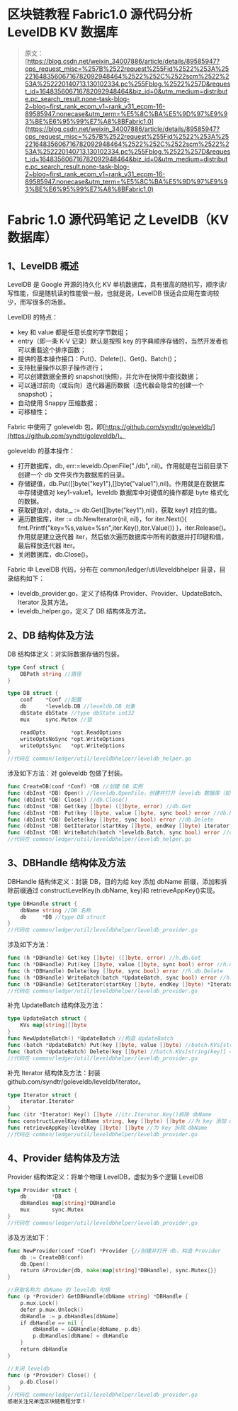 # 区块链教程 Fabric1.0 源代码分析 LevelDB KV 数据库

> 原文：[https://blog.csdn.net/weixin_34007886/article/details/89585947?ops_request_misc=%257B%2522request%255Fid%2522%253A%2522164835606716782092948464%2522%252C%2522scm%2522%253A%252220140713.130102334.pc%255Fblog.%2522%257D&request_id=164835606716782092948464&biz_id=0&utm_medium=distribute.pc_search_result.none-task-blog-2~blog~first_rank_ecpm_v1~rank_v31_ecpm-16-89585947.nonecase&utm_term=%E5%8C%BA%E5%9D%97%E9%93%BE%E6%95%99%E7%A8%8BFabric1.0](https://blog.csdn.net/weixin_34007886/article/details/89585947?ops_request_misc=%257B%2522request%255Fid%2522%253A%2522164835606716782092948464%2522%252C%2522scm%2522%253A%252220140713.130102334.pc%255Fblog.%2522%257D&request_id=164835606716782092948464&biz_id=0&utm_medium=distribute.pc_search_result.none-task-blog-2~blog~first_rank_ecpm_v1~rank_v31_ecpm-16-89585947.nonecase&utm_term=%E5%8C%BA%E5%9D%97%E9%93%BE%E6%95%99%E7%A8%8BFabric1.0)

# Fabric 1.0 源代码笔记 之 LevelDB（KV 数据库）

## 1、LevelDB 概述

LevelDB 是 Google 开源的持久化 KV 单机数据库，具有很高的随机写，顺序读/写性能，但是随机读的性能很一般，也就是说，LevelDB 很适合应用在查询较少，而写很多的场景。

LevelDB 的特点：

*   key 和 value 都是任意长度的字节数组；
*   entry（即一条 K-V 记录）默认是按照 key 的字典顺序存储的，当然开发者也可以重载这个排序函数；
*   提供的基本操作接口：Put()、Delete()、Get()、Batch()；
*   支持批量操作以原子操作进行；
*   可以创建数据全景的 snapshot(快照)，并允许在快照中查找数据；
*   可以通过前向（或后向）迭代器遍历数据（迭代器会隐含的创建一个 snapshot）；
*   自动使用 Snappy 压缩数据；
*   可移植性；

Fabric 中使用了 goleveldb 包，即[https://github.com/syndtr/goleveldb/](https://github.com/syndtr/goleveldb/)。

goleveldb 的基本操作：

*   打开数据库，db, err:=leveldb.OpenFile("./db", nil)。作用就是在当前目录下创建一个 db 文件夹作为数据库的目录。
*   存储键值，db.Put([]byte("key1"),[]byte("value1"),nil)。作用就是在数据库中存储键值对 key1-value1。leveldb 数据库中对键值的操作都是 byte 格式化的数据。
*   获取键值对，data,_ := db.Get([]byte("key1"),nil)，获取 key1 对应的值。
*   遍历数据库，iter := db.NewIterator(nil, nil)，for iter.Next(){ fmt.Printf("key=%s,value=%sn",iter.Key(),iter.Value()) }，iter.Release()。作用就是建立迭代器 iter，然后依次遍历数据库中所有的数据并打印键和值，最后释放迭代器 iter。
*   关闭数据库，db.Close()。

Fabric 中 LevelDB 代码，分布在 common/ledger/util/leveldbhelper 目录，目录结构如下：

*   leveldb_provider.go，定义了结构体 Provider、Provider、UpdateBatch、Iterator 及其方法。
*   leveldb_helper.go，定义了 DB 结构体及方法。

## 2、DB 结构体及方法

DB 结构体定义：对实际数据存储的包装。

```go
type Conf struct {
    DBPath string //路径
}

type DB struct {
    conf    *Conf //配置
    db      *leveldb.DB //leveldb.DB 对象
    dbState dbState //type dbState int32
    mux     sync.Mutex //锁

    readOpts        *opt.ReadOptions
    writeOptsNoSync *opt.WriteOptions
    writeOptsSync   *opt.WriteOptions
}
//代码在 common/ledger/util/leveldbhelper/leveldb_helper.go
```

涉及如下方法：对 goleveldb 包做了封装。

```go
func CreateDB(conf *Conf) *DB //创建 DB 实例
func (dbInst *DB) Open() //leveldb.OpenFile，创建并打开 leveldb 数据库（如目录不存在则创建）
func (dbInst *DB) Close() //db.Close()
func (dbInst *DB) Get(key []byte) ([]byte, error) //db.Get
func (dbInst *DB) Put(key []byte, value []byte, sync bool) error //db.Put
func (dbInst *DB) Delete(key []byte, sync bool) error //db.Delete
func (dbInst *DB) GetIterator(startKey []byte, endKey []byte) iterator.Iterator //db.NewIterator，创建迭代器
func (dbInst *DB) WriteBatch(batch *leveldb.Batch, sync bool) error //db.Write，批量写入
//代码在 common/ledger/util/leveldbhelper/leveldb_helper.go
```

## 3、DBHandle 结构体及方法

DBHandle 结构体定义：封装 DB，目的为给 key 添加 dbName 前缀，添加和拆除前缀通过 constructLevelKey(h.dbName, key)和 retrieveAppKey()实现。

```go
type DBHandle struct {
    dbName string //DB 名称
    db     *DB //type DB struct
}
//代码在 common/ledger/util/leveldbhelper/leveldb_provider.go
```

涉及如下方法：

```go
func (h *DBHandle) Get(key []byte) ([]byte, error) //h.db.Get
func (h *DBHandle) Put(key []byte, value []byte, sync bool) error //h.db.Put
func (h *DBHandle) Delete(key []byte, sync bool) error //h.db.Delete
func (h *DBHandle) WriteBatch(batch *UpdateBatch, sync bool) error //h.db.WriteBatch
func (h *DBHandle) GetIterator(startKey []byte, endKey []byte) *Iterator //h.db.GetIterator
//代码在 common/ledger/util/leveldbhelper/leveldb_provider.go
```

补充 UpdateBatch 结构体及方法：

```go
type UpdateBatch struct {
    KVs map[string][]byte
}
func NewUpdateBatch() *UpdateBatch //构造 UpdateBatch
func (batch *UpdateBatch) Put(key []byte, value []byte) //batch.KVs[string(key)] = value
func (batch *UpdateBatch) Delete(key []byte) //batch.KVs[string(key)] = nil
//代码在 common/ledger/util/leveldbhelper/leveldb_provider.go
```

补充 Iterator 结构体及方法：封装 github.com/syndtr/goleveldb/leveldb/iterator。

```go
type Iterator struct {
    iterator.Iterator
}
func (itr *Iterator) Key() []byte //itr.Iterator.Key()拆除 dbName
func constructLevelKey(dbName string, key []byte) []byte //为 key 添加 dbName
func retrieveAppKey(levelKey []byte) []byte //为 key 拆除 dbName
//代码在 common/ledger/util/leveldbhelper/leveldb_provider.go
```

## 4、Provider 结构体及方法

Provider 结构体定义：将单个物理 LevelDB，虚拟为多个逻辑 LevelDB

```go
type Provider struct {
    db        *DB
    dbHandles map[string]*DBHandle
    mux       sync.Mutex
}
//代码在 common/ledger/util/leveldbhelper/leveldb_provider.go
```

涉及方法如下：

```go
func NewProvider(conf *Conf) *Provider {//创建并打开 db，构造 Provider
    db := CreateDB(conf)
    db.Open()
    return &Provider{db, make(map[string]*DBHandle), sync.Mutex{}}
}

//获取名称为 dbName 的 leveldb 句柄
func (p *Provider) GetDBHandle(dbName string) *DBHandle {
    p.mux.Lock()
    defer p.mux.Unlock()
    dbHandle := p.dbHandles[dbName]
    if dbHandle == nil {
        dbHandle = &DBHandle{dbName, p.db}
        p.dbHandles[dbName] = dbHandle
    }
    return dbHandle
}

//关闭 leveldb
func (p *Provider) Close() {
    p.db.Close()
}
//代码在 common/ledger/util/leveldbhelper/leveldb_provider.go
感谢关注兄弟连区块链教程分享！
```